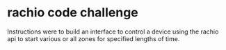 # rachio code challenge 

Instructions were to build an interface to control a device using the rachio api to start various or all zones for specified lengths of time.

[]('./rachioscreenshot.png')

